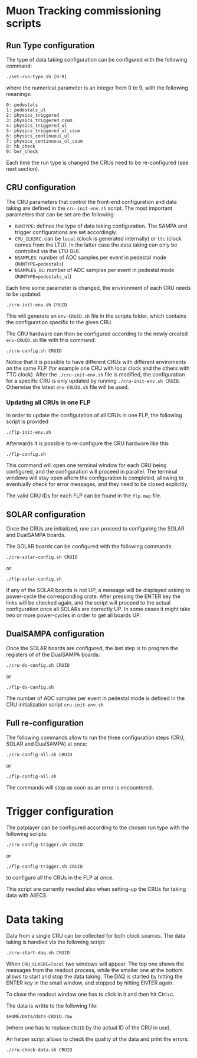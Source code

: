 # Muon Tracking commissioning scripts

## Run Type configuration

The type of data taking configuration can be configured with the following command:
```
./set-run-type.sh [0-9]
```
where the numerical parameter is an integer from 0 to 9, with the following meanings:
```
0: pedestals
1: pedestals_ul
2: physics_triggered
3: physics_triggered_csum
4: physics_triggered_ul
5: physics_triggered_ul_csum
6: physics_continuous_ul
7: physics_continuous_ul_csum
8: hb_check
9: ber_check
```

Each time the run type is changed the CRUs need to be re-configured (see next section).

## CRU configuration

The CRU parameters that control the front-end configuration and data taking
are defined in the `cru-init-env.sh` script.
The most important parameters that can be set are the following:

* `RUNTYPE`: defines the type of data taking configuration. The SAMPA and trigger configurations are set accordingly.
* `CRU_CLKSRC`: can be `local` (clock is generated internally) or `ttc` (clock comes from the LTU). In the latter case the data taking can only be controlled via the LTU GUI.
* `NSAMPLES`: number of ADC samples per event in pedestal mode (`RUNTYPE=pedestals`)
* `NSAMPLES_UL`: number of ADC samples per event in pedestal mode (`RUNTYPE=pedestals_ul`)

Each time some parameter is changed, the environment of each CRU needs to be updated:
```
./cru-init-env.sh CRUID
```
This will generate an `env-CRUID.sh` file in the scripts folder, which contains the configuration specific to the given CRU.

The CRU hardware can then be configured according to the newly created `env-CRUID.sh` file with this command:
```
./cru-config.sh CRUID
```

Notice that it is possible to have different CRUs with different enviroments on the same FLP (for example one CRU with local clock and the others with TTC clock).
After the `./cru-init-env.sh` file is modified, the configuration for a specific CRU is only updated by running `./cru-init-env.sh CRUID`. Otherwise the latest `env-CRUID.sh` file will be used.

### Updating all CRUs in one FLP

In order to update the configutation of all CRUs in one FLP, the following script is provided
```
./flp-init-env.sh
```

Afterwards it is possible to re-configure the CRU hardware like this
```
./flp-config.sh
```
This command will open one terminal window for each CRU being configured, and the configuration will proceed in parallel.
The terminal windows will stay open aftern the configuration is completed, allowing to eventually check for error messages, and they need to be closed explicitly.

The valid CRU IDs for each FLP can be found in the `flp.map` file.

## SOLAR configuration

Once the CRUs are initialized, one can proceed to configuring the SOLAR and DualSAMPA boards.

The SOLAR boards can be configured with the following commands:
```
./cru-solar-config.sh CRUID
```
or
```
./flp-solar-config.sh
```
If any of the SOLAR boards is not UP, a message will be displayed asking to power-cycle the corresponding crate. After pressing the ENTER key the links will be checked again, and the script will proceed to the actual configuration once all SOLARs are correctly UP. In some cases it might take two or more power-cycles in order to get all boards UP.

## DualSAMPA configuration

Once the SOLAR boards are configured, the last step is to program the registers of of the DualSAMPA boards:
```
./cru-ds-config.sh CRUID
```
or
```
./flp-ds-config.sh
```

The number of ADC samples per event in pedestal mode is defined in the CRU initialization script `cru-init-env.sh`

## Full re-configuration

The following commands allow to run the three configuration steps (CRU, SOLAR and DualSAMPA) at once:
```
./cru-config-all.sh CRUID
```
or
```
./flp-config-all.sh
```
The commands will stop as soon as an error is encountered.

# Trigger configuration

The patplayer can be configured according to the chosen run type with the following scripts:
```
./cru-config-trigger.sh CRUID
```
or
```
./flp-config-trigger.sh CRUID
```
to configure all the CRUs in the FLP at once.

This script are currently needed also when setting-up the CRUs for taking data with AliECS.

# Data taking

Data from a single CRU can be collected for both clock sources. The data taking is handled via the following script:
```
./cru-start-daq.sh CRUID
```
When `CRU_CLKSRC=local` two windows will appear. The top one shows the messages from the readout process, while the smaller one at the bottom allows to start and stop the data taking. The DAQ is started by hitting the ENTER key in the small window, and stopped by hitting ENTER again.

To close the readout window one has to click in it and then hit Ctrl+c.

The data is writte to the following file:
```
$HOME/Data/data-CRUID.raw
```
(where one has to replace `CRUID` by the actual ID of the CRU in use).

An helper script allows to check the quality of the data and print the errors:
```
./cru-check-data.sh CRUID
```
